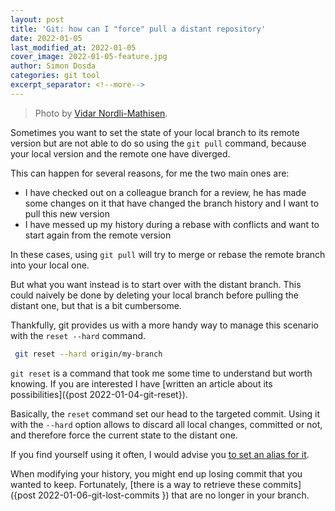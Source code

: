 ```yaml
---
layout: post
title: 'Git: how can I "force" pull a distant repository'
date: 2022-01-05
last_modified_at: 2022-01-05
cover_image: 2022-01-05-feature.jpg
author: Simon Dosda
categories: git tool
excerpt_separator: <!--more-->
---
```


> Photo by [Vidar Nordli-Mathisen](https://unsplash.com/@vidarnm).

Sometimes you want to set the state of your local branch to its remote version but are not able to do so using the `git pull` command, because your local version and the remote one have diverged.

<!--more-->

This can happen for several reasons, for me the two main ones are:

- I have checked out on a colleague branch for a review, he has made some changes on it that have changed the branch history and I want to pull this new version
- I have messed up my history during a rebase with conflicts and want to start again from the remote version

In these cases, using `git pull` will try to merge or rebase the remote branch into your local one.

But what you want instead is to start over with the distant branch. This could naively be done by deleting your local branch before pulling the distant one, but that is a bit cumbersome.

Thankfully, git provides us with a more handy way to manage this scenario with the `reset --hard` command.

```bash
 git reset --hard origin/my-branch
```

`git reset` is a command that took me some time to understand but worth knowing. If you are interested I have [written an article about its possibilities]({post 2022-01-04-git-reset}).

Basically, the `reset` command set our head to the targeted commit. Using it with the `--hard` option allows to discard all local changes, committed or not, and therefore force the current state to the distant one.

If you find yourself using it often, I would advise you [to set an alias for it](https://simondosda.github.io/posts/2021-04-13-git-aliases.html).

When modifying your history, you might end up losing commit that you wanted to keep. Fortunately, [there is a way to retrieve these commits]({post 2022-01-06-git-lost-commits }) that are no longer in your branch.
